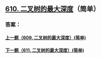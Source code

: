 ## [610. 二叉树的最大深度](https://leetcode-cn.com/problems/merge-two-sorted-lists/)（简单）





### 答案：



#### [上一题（609. 二叉树的最大深度）(简单)](https://github.com/sdwwld/leetCode/blob/master/src/main/java/com/wld/java/leetcode/leetCode0609.md)

#### [下一题（611. 二叉树的最大深度）(简单)](https://github.com/sdwwld/leetCode/blob/master/src/main/java/com/wld/java/leetcode/leetCode0611.md)